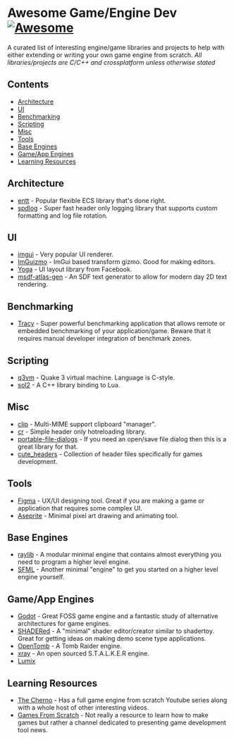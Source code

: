 # Awesome Game/Engine Dev [![Awesome](https://cdn.rawgit.com/sindresorhus/awesome/d7305f38d29fed78fa85652e3a63e154dd8e8829/media/badge.svg)]()
A curated list of interesting engine/game libraries and projects to help with either extending or writing your own game engine from scratch. *All libraries/projects are C/C++ and crossplatform unless otherwise stated*

## Contents
- [Architecture](#architecture)
- [UI](#ui)
- [Benchmarking](#benchmarking)
- [Scripting](#scripting)
- [Misc](#misc)
- [Tools](#tools)
- [Base Engines](#base-engines)
- [Game/App Engines](#gameapp-engines)
- [Learning Resources](#learning-resources)

## Architecture
- [entt](https://github.com/skypjack/entt) - Popular flexible ECS library that's done right.
- [spdlog](https://github.com/gabime/spdlog) - Super fast header only logging library that supports custom formatting and log file rotation.

## UI
- [imgui](https://github.com/ocornut/imgui) - Very popular UI renderer.
- [ImGuizmo](https://github.com/CedricGuillemet/ImGuizmo) - ImGui based transform gizmo. Good for making editors.
- [Yoga](https://yogalayout.com/) - UI layout library from Facebook.
- [msdf-atlas-gen](https://github.com/Chlumsky/msdf-atlas-gen) - An SDF text generator to allow for modern day 2D text rendering.

## Benchmarking
- [Tracy](https://github.com/wolfpld/tracy) - Super powerful benchmarking application that allows remote or embedded benchmarking of your application/game. Beware that it requires manual developer integration of benchmark zones.

## Scripting
- [q3vm](https://github.com/jnz/q3vm) - Quake 3 virtual machine. Language is C-style.
- [sol2](https://github.com/ThePhD/sol2) - A C++ library binding to Lua.

## Misc
- [clip](https://github.com/dacap/clip) - Multi-MIME support clipboard "manager".
- [cr](https://github.com/fungos/cr) - Simple header only hotreloading library.
- [portable-file-dialogs](https://github.com/samhocevar/portable-file-dialogs) - If you need an open/save file dialog then this is a great library for that.
- [cute_headers](https://github.com/RandyGaul/cute_headers) - Collection of header files specifically for games development.

## Tools
- [Figma](figma.com) - UX/UI designing tool. Great if you are making a game or application that requires some complex UI.
- [Aseprite](https://www.aseprite.org/) - Minimal pixel art drawing and animating tool.

## Base Engines
- [raylib](https://www.raylib.com/) - A modular minimal engine that contains almost everything you need to program a higher level engine.
- [SFML](https://www.sfml-dev.org/) - Another minimal "engine" to get you started on a higher level engine yourself.

## Game/App Engines
- [Godot](https://github.com/godotengine/godot) - Great FOSS game engine and a fantastic study of alternative architectures for game engines.
- [SHADERed](https://github.com/dfranx/SHADERed) - A "minimal" shader editor/creator similar to shadertoy. Great for getting ideas on making demo scene type applications.
- [OpenTomb](https://github.com/opentomb/OpenTomb) - A Tomb Raider engine.
- [xray](https://github.com/OpenXRay/xray-16) - An open sourced S.T.A.L.K.E.R engine.
- [Lumix](https://github.com/nem0/LumixEngine)

## Learning Resources
- [The Cherno](https://www.youtube.com/user/TheChernoProject) - Has a full game engine from scratch Youtube series along with a whole host of other interesting videos.
- [Games From Scratch](https://www.youtube.com/c/gamefromscratch) - Not really a resource to learn how to make games but rather a channel dedicated to presenting game development tool news.
